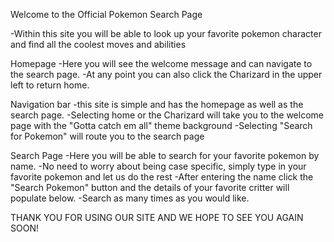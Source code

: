 Welcome to the Official Pokemon Search Page

-Within this site you will be able to look up your favorite pokemon character and find
all the coolest moves and abilities

Homepage
-Here you will see the welcome message and can navigate to the search page.
-At any point you can also click the Charizard in the upper left to return home.

Navigation bar
-this site is simple and has the homepage as well as the search page.
    -Selecting home or the Charizard will take you to the welcome page with the "Gotta catch em all" theme background
    -Selecting "Search for Pokemon" will route you to the search page

Search Page
-Here you will be able to search for your favorite pokemon by name.
    -No need to worry about being case specific, simply type in your favorite pokemon and let us do the rest
    -After entering the name click the "Search Pokemon" button and the details of your favorite critter will populate
    below.
    -Search as many times as you would like. 


THANK YOU FOR USING OUR SITE AND WE HOPE TO SEE YOU AGAIN SOON!